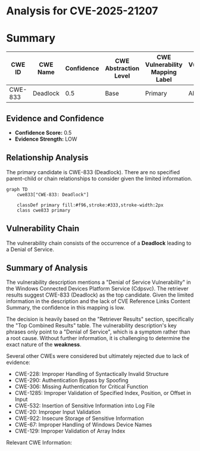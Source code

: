 # Analysis for CVE-2025-21207

# Summary
| CWE ID | CWE Name | Confidence | CWE Abstraction Level | CWE Vulnerability Mapping Label | CWE-Vulnerability Mapping Notes |
|---|---|---|---|---|---|
| CWE-833 | Deadlock | 0.5 | Base | Primary | Allowed |

## Evidence and Confidence

*   **Confidence Score:** 0.5
*   **Evidence Strength:** LOW

## Relationship Analysis
The primary candidate is CWE-833 (Deadlock). There are no specified parent-child or chain relationships to consider given the limited information.

```mermaid
graph TD
    cwe833["CWE-833: Deadlock"]
    
    classDef primary fill:#f96,stroke:#333,stroke-width:2px
    class cwe833 primary
```

## Vulnerability Chain
The vulnerability chain consists of the occurrence of a **Deadlock** leading to a Denial of Service.

## Summary of Analysis
The vulnerability description mentions a "Denial of Service Vulnerability" in the Windows Connected Devices Platform Service (Cdpsvc). The retriever results suggest CWE-833 (Deadlock) as the top candidate. Given the limited information in the description and the lack of CVE Reference Links Content Summary, the confidence in this mapping is low.

The decision is heavily based on the "Retriever Results" section, specifically the "Top Combined Results" table. The vulnerability description's key phrases only point to a "Denial of Service", which is a symptom rather than a root cause. Without further information, it is challenging to determine the exact nature of the **weakness**.

Several other CWEs were considered but ultimately rejected due to lack of evidence:
*   CWE-228: Improper Handling of Syntactically Invalid Structure
*   CWE-290: Authentication Bypass by Spoofing
*   CWE-306: Missing Authentication for Critical Function
*   CWE-1285: Improper Validation of Specified Index, Position, or Offset in Input
*   CWE-532: Insertion of Sensitive Information into Log File
*   CWE-20: Improper Input Validation
*   CWE-922: Insecure Storage of Sensitive Information
*   CWE-67: Improper Handling of Windows Device Names
*   CWE-129: Improper Validation of Array Index

Relevant CWE Information: